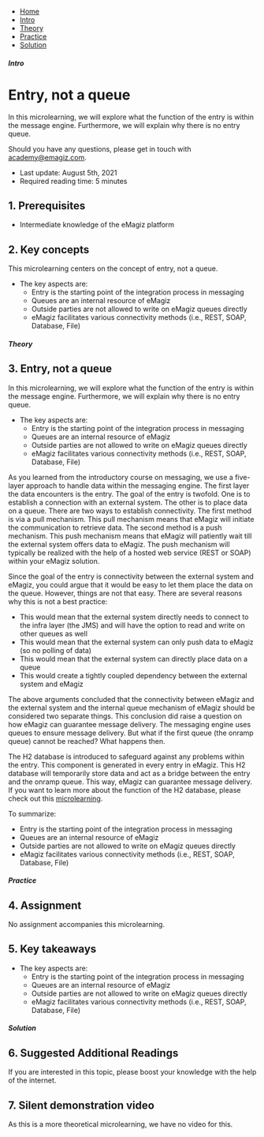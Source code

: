 <div class="ez-academy">
    <div class="ez-academy__body">
        <main class="micro-learning">
        <ul class="doc-nav">
            <li class="doc-nav__item"><a href="../../docs/microlearning/intermediate-key-concepts-emagiz-messaging-index" class="doc-nav__link">Home</a></li>
            <li class="doc-nav__item"><a href="#intro" class="doc-nav__link">Intro</a></li>
            <li class="doc-nav__item"><a href="#theory" class="doc-nav__link">Theory</a></li>
            <li class="doc-nav__item"><a href="#practice" class="doc-nav__link">Practice</a></li>
            <li class="doc-nav__item"><a href="#solution" class="doc-nav__link">Solution</a></li>
        </ul>

<div class="doc">

##### Intro

# Entry, not a queue
 
In this microlearning, we will explore what the function of the entry is within the message engine. Furthermore, we will explain why there is no entry queue.

Should you have any questions, please get in touch with academy@emagiz.com.

- Last update: August 5th, 2021
- Required reading time: 5 minutes

## 1. Prerequisites
- Intermediate knowledge of the eMagiz platform

## 2. Key concepts
This microlearning centers on the concept of entry, not a queue.

- The key aspects are:
    - Entry is the starting point of the integration process in messaging
    - Queues are an internal resource of eMagiz
    - Outside parties are not allowed to write on eMagiz queues directly
    - eMagiz facilitates various connectivity methods (i.e., REST, SOAP, Database, File)

##### Theory
  
## 3. Entry, not a queue

In this microlearning, we will explore what the function of the entry is within the message engine. Furthermore, we will explain why there is no entry queue.

- The key aspects are:
    - Entry is the starting point of the integration process in messaging
    - Queues are an internal resource of eMagiz
    - Outside parties are not allowed to write on eMagiz queues directly
    - eMagiz facilitates various connectivity methods (i.e., REST, SOAP, Database, File)

As you learned from the introductory course on messaging, we use a five-layer approach to handle data within the messaging engine. The first layer the data encounters is the entry. The goal of the entry is twofold. One is to establish a connection with an external system. The other is to place data on a queue. There are two ways to establish connectivity. The first method is via a pull mechanism. This pull mechanism means that eMagiz will initiate the communication to retrieve data. The second method is a push mechanism. This push mechanism means that eMagiz will patiently wait till the external system offers data to eMagiz. The push mechanism will typically be realized with the help of a hosted web service (REST or SOAP) within your eMagiz solution.

Since the goal of the entry is connectivity between the external system and eMagiz, you could argue that it would be easy to let them place the data on the queue. However, things are not that easy. There are several reasons why this is not a best practice:

- This would mean that the external system directly needs to connect to the infra layer (the JMS) and will have the option to read and write on other queues as well
- This would mean that the external system can only push data to eMagiz (so no polling of data)
- This would mean that the external system can directly place data on a queue
- This would create a tightly coupled dependency between the external system and eMagiz

The above arguments concluded that the connectivity between eMagiz and the external system and the internal queue mechanism of eMagiz should be considered two separate things. This conclusion did raise a question on how eMagiz can guarantee message delivery. The messaging engine uses queues to ensure message delivery. But what if the first queue (the onramp queue) cannot be reached? What happens then.

The H2 database is introduced to safeguard against any problems within the entry. This component is generated in every entry in eMagiz. This H2 database will temporarily store data and act as a bridge between the entry and the onramp queue. This way, eMagiz can guarantee message delivery. If you want to learn more about the function of the H2 database, please check out this [microlearning](intermediate-solution-architecture-function-of-h2-database.md).

To summarize:
- Entry is the starting point of the integration process in messaging
- Queues are an internal resource of eMagiz
- Outside parties are not allowed to write on eMagiz queues directly
- eMagiz facilitates various connectivity methods (i.e., REST, SOAP, Database, File)

##### Practice

## 4. Assignment

No assignment accompanies this microlearning.

## 5. Key takeaways

- The key aspects are:
    - Entry is the starting point of the integration process in messaging
    - Queues are an internal resource of eMagiz
    - Outside parties are not allowed to write on eMagiz queues directly
    - eMagiz facilitates various connectivity methods (i.e., REST, SOAP, Database, File)

##### Solution

## 6. Suggested Additional Readings

If you are interested in this topic, please boost your knowledge with the help of the internet.

## 7. Silent demonstration video

As this is a more theoretical microlearning, we have no video for this.

</div>
</main>
</div>
</div>